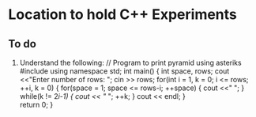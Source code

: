 # Location to hold C++ Experiments  
## To do
1. Understand the following:
// Program to print pyramid using asteriks
#include <iostream>
using namespace std;
int main()
{
    int space, rows;
    cout <<"Enter number of rows: ";
    cin >> rows;
    for(int i = 1, k = 0; i <= rows; ++i, k = 0)
    {
        for(space = 1; space <= rows-i; ++space)
        {
            cout <<"  ";
        }
        while(k != 2*i-1)
        {
            cout << "* ";
            ++k;
        }
        cout << endl;
    }    
    return 0;
}

